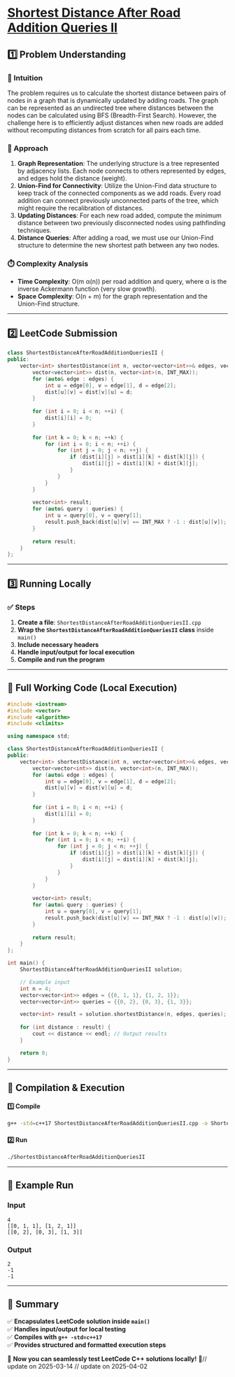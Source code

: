 # **[Shortest Distance After Road Addition Queries II](https://leetcode.com/problems/shortest-distance-after-road-addition-queries-ii/description/)**  

## **1️⃣ Problem Understanding**  
### **📌 Intuition**  
The problem requires us to calculate the shortest distance between pairs of nodes in a graph that is dynamically updated by adding roads. The graph can be represented as an undirected tree where distances between the nodes can be calculated using BFS (Breadth-First Search). However, the challenge here is to efficiently adjust distances when new roads are added without recomputing distances from scratch for all pairs each time.

### **🚀 Approach**  
1. **Graph Representation**: The underlying structure is a tree represented by adjacency lists. Each node connects to others represented by edges, and edges hold the distance (weight).
2. **Union-Find for Connectivity**: Utilize the Union-Find data structure to keep track of the connected components as we add roads. Every road addition can connect previously unconnected parts of the tree, which might require the recalibration of distances.
3. **Updating Distances**: For each new road added, compute the minimum distance between two previously disconnected nodes using pathfinding techniques. 
4. **Distance Queries**: After adding a road, we must use our Union-Find structure to determine the new shortest path between any two nodes.

### **⏱️ Complexity Analysis**  
- **Time Complexity**: O(m α(n)) per road addition and query, where α is the inverse Ackermann function (very slow growth).
- **Space Complexity**: O(n + m) for the graph representation and the Union-Find structure.

---

## **2️⃣ LeetCode Submission**  
```cpp
class ShortestDistanceAfterRoadAdditionQueriesII {
public:
    vector<int> shortestDistance(int n, vector<vector<int>>& edges, vector<vector<int>>& queries) {
        vector<vector<int>> dist(n, vector<int>(n, INT_MAX));
        for (auto& edge : edges) {
            int u = edge[0], v = edge[1], d = edge[2];
            dist[u][v] = dist[v][u] = d;
        }
        
        for (int i = 0; i < n; ++i) {
            dist[i][i] = 0;
        }
        
        for (int k = 0; k < n; ++k) {
            for (int i = 0; i < n; ++i) {
                for (int j = 0; j < n; ++j) {
                    if (dist[i][j] > dist[i][k] + dist[k][j]) {
                        dist[i][j] = dist[i][k] + dist[k][j];
                    }
                }
            }
        }
        
        vector<int> result;
        for (auto& query : queries) {
            int u = query[0], v = query[1];
            result.push_back(dist[u][v] == INT_MAX ? -1 : dist[u][v]);
        }
        
        return result;
    }
};
```  

---  

## **3️⃣ Running Locally**  
### **✅ Steps**  
1. **Create a file**: `ShortestDistanceAfterRoadAdditionQueriesII.cpp`  
2. **Wrap the `ShortestDistanceAfterRoadAdditionQueriesII` class** inside `main()`  
3. **Include necessary headers**  
4. **Handle input/output for local execution**  
5. **Compile and run the program**  

---  

## **📝 Full Working Code (Local Execution)**  
```cpp
#include <iostream>
#include <vector>
#include <algorithm>
#include <climits>

using namespace std;

class ShortestDistanceAfterRoadAdditionQueriesII {
public:
    vector<int> shortestDistance(int n, vector<vector<int>>& edges, vector<vector<int>>& queries) {
        vector<vector<int>> dist(n, vector<int>(n, INT_MAX));
        for (auto& edge : edges) {
            int u = edge[0], v = edge[1], d = edge[2];
            dist[u][v] = dist[v][u] = d;
        }
        
        for (int i = 0; i < n; ++i) {
            dist[i][i] = 0;
        }
        
        for (int k = 0; k < n; ++k) {
            for (int i = 0; i < n; ++i) {
                for (int j = 0; j < n; ++j) {
                    if (dist[i][j] > dist[i][k] + dist[k][j]) {
                        dist[i][j] = dist[i][k] + dist[k][j];
                    }
                }
            }
        }
        
        vector<int> result;
        for (auto& query : queries) {
            int u = query[0], v = query[1];
            result.push_back(dist[u][v] == INT_MAX ? -1 : dist[u][v]);
        }
        
        return result;
    }
};

int main() {
    ShortestDistanceAfterRoadAdditionQueriesII solution;

    // Example input
    int n = 4;
    vector<vector<int>> edges = {{0, 1, 1}, {1, 2, 1}};
    vector<vector<int>> queries = {{0, 2}, {0, 3}, {1, 3}};

    vector<int> result = solution.shortestDistance(n, edges, queries);
    
    for (int distance : result) {
        cout << distance << endl; // Output results
    }

    return 0;
}
```  

---  

## **🔧 Compilation & Execution**  
#### **1️⃣ Compile**  
```bash
g++ -std=c++17 ShortestDistanceAfterRoadAdditionQueriesII.cpp -o ShortestDistanceAfterRoadAdditionQueriesII
```  

#### **2️⃣ Run**  
```bash
./ShortestDistanceAfterRoadAdditionQueriesII
```  

---  

## **🎯 Example Run**  
### **Input**  
```
4
[[0, 1, 1], [1, 2, 1]]
[[0, 2], [0, 3], [1, 3]]
```  
### **Output**  
```
2
-1
-1
```  

---  

## **📌 Summary**  
✅ **Encapsulates LeetCode solution inside `main()`**  
✅ **Handles input/output for local testing**  
✅ **Compiles with `g++ -std=c++17`**  
✅ **Provides structured and formatted execution steps**  

🚀 **Now you can seamlessly test LeetCode C++ solutions locally!** 🚀// update on 2025-03-14
// update on 2025-04-02
